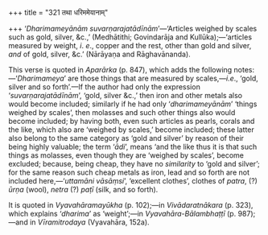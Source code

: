 +++
title = "321 तथा धरिममेयानाम्"

+++
‘*Dharimameyānām suvarṇarajatādīnām*’—‘Articles weighed by scales such
as gold, silver, &c.,’ (Medhātithi; Govindarāja and Kullūka);—‘articles
measured by weight, *i*. *e*., copper and the rest, other than gold and
silver, *and* of gold, silver, &c.’ (Nārāyaṇa and Rāghavānanda).

This verse is quoted in *Aparārka* (p. 847), which adds the following
notes:—‘*Dharimameya*’ are those things that are measured by
scales,—*i.e*., ‘gold, silver and so forth’.—If the author had only the
expression ‘*suvarṇarajatādīnām*’, ‘gold, silver &c.,’ then iron and
other metals also would become included; similarly if he had only
‘*dharimameyānām*’ ‘things weighed by scales’, then molasses and such
other things also would become included; by having both, even such
articles as pearls, corals and the like, which also are ‘weighed by
scales,’ become included; these latter also belong to the same category
as ‘gold and silver’ by reason of their being highly valuable; the term
‘*ādi*’, means ‘and the like thus it is that such things as molasses,
even though they are ‘weighed by scales’, become excluded; because,
being cheap, they have no *similarity* to ‘gold and silver’; for the
same reason such cheap metals as iron, lead and so forth are not
included here,—‘*uttamāni vāsāṃsi*’, ‘excellent clothes’, clothes of
*patra*, (?) *ūrṇa* (wool), *netra* (?) *paṭī* (silk, and so forth).

It is quoted in *Vyavahāramayūkha* (p. 102);—in *Vivādaratnākara* (p.
323), which explains ‘*dharima*’ as ‘weight’;—in *Vyavahāra-Bālambhaṭṭī*
(p. 987);—and in *Vīramitrodaya* (Vyavahāra, 152a).


